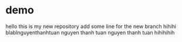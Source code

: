 # demo
hello this is my new repository
add some line for the new branch hihihi
blablnguyenthanhtuan nguyen thanh tuan
nguyen thanh tuan hihihihih
